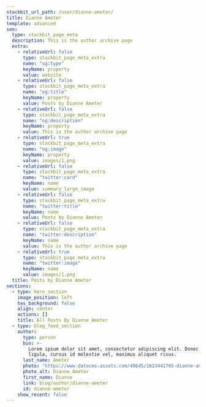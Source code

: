 ```yaml
---
stackbit_url_path: /user/dianne-ameter/
title: Dianne Ameter
template: advanced
seo:
  type: stackbit_page_meta
  description: This is the author archive page
  extra:
    - relativeUrl: false
      type: stackbit_page_meta_extra
      name: "og:type"
      keyName: property
      value: website
    - relativeUrl: false
      type: stackbit_page_meta_extra
      name: "og:title"
      keyName: property
      value: Posts by Dianne Ameter
    - relativeUrl: false
      type: stackbit_page_meta_extra
      name: "og:description"
      keyName: property
      value: This is the author archive page
    - relativeUrl: true
      type: stackbit_page_meta_extra
      name: "og:image"
      keyName: property
      value: images/1.png
    - relativeUrl: false
      type: stackbit_page_meta_extra
      name: "twitter:card"
      keyName: name
      value: summary_large_image
    - relativeUrl: false
      type: stackbit_page_meta_extra
      name: "twitter:title"
      keyName: name
      value: Posts by Dianne Ameter
    - relativeUrl: false
      type: stackbit_page_meta_extra
      name: "twitter:description"
      keyName: name
      value: This is the author archive page
    - relativeUrl: true
      type: stackbit_page_meta_extra
      name: "twitter:image"
      keyName: name
      value: images/1.png
  title: Posts by Dianne Ameter
sections:
  - type: hero_section
    image_position: left
    has_background: false
    align: center
    actions: []
    title: All Posts By Dianne Ameter
  - type: blog_feed_section
    author:
      type: person
      bio: >-
        Lorem ipsum dolor sit amet, consectetur adipiscing elit. Donec nisl
        ligula, cursus id molestie vel, maximus aliquet risus.
      last_name: Ameter
      photo: "https://www.datocms-assets.com/49645/1623441765-dianne-ameter.jpg"
      photo_alt: Dianne Ameter
      first_name: Dianne
      link: blog/author/dianne-ameter
      id: dianne-ameter
    show_recent: false
---
```

